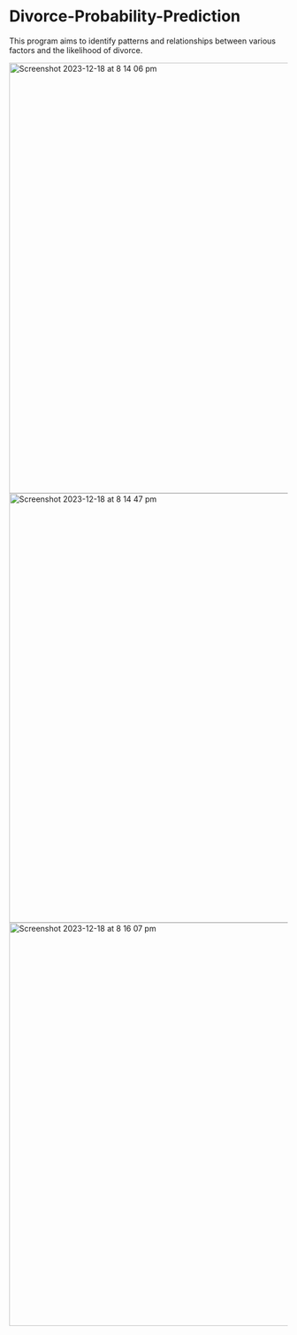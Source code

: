 # Divorce-Probability-Prediction
This program aims to identify patterns and relationships between various factors and the likelihood of divorce.

<img width="777" alt="Screenshot 2023-12-18 at 8 14 06 pm" src="https://github.com/Rlohaustralia/Divorce-Probability-Prediction/assets/110233607/592967be-0cfd-469f-8573-58d2140150ab">
<img width="775" alt="Screenshot 2023-12-18 at 8 14 47 pm" src="https://github.com/Rlohaustralia/Divorce-Probability-Prediction/assets/110233607/5e2ebb0b-ecd0-456c-895f-30183937f78f">
<img width="728" alt="Screenshot 2023-12-18 at 8 16 07 pm" src="https://github.com/Rlohaustralia/Divorce-Probability-Prediction/assets/110233607/c96247f3-2770-47e2-98be-b59976eb1c0d">
